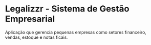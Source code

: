 # Legalizzr - Sistema de Gestão Empresarial
Aplicação que gerencia pequenas empresas como setores financeiro, vendas, estoque e notas ficais.